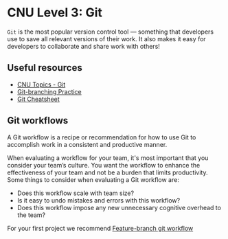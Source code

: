 # CNU Level 3: Git

`Git` is the most popular version control tool — something that developers use to save all relevant versions of their work. It also makes it easy for developers to collaborate and share work with others!

<!-- (TBD) -->

## Useful resources

- [CNU Topics - Git](../CNU%20Topics/CNU%20Topics%20-%20Git.pdf)
- [Git-branching Practice](https://learngitbranching.js.org/)
- [Git Cheatsheet](https://about.gitlab.com/images/press/git-cheat-sheet.pdf)

## Git workflows

A Git workflow is a recipe or recommendation for how to use Git to accomplish work in a consistent and productive manner.

When evaluating a workflow for your team, it's most important that you consider your team’s culture. You want the workflow to enhance the effectiveness of your team and not be a burden that limits productivity. Some things to consider when evaluating a Git workflow are:

- Does this workflow scale with team size?
- Is it easy to undo mistakes and errors with this workflow?
- Does this workflow impose any new unnecessary cognitive overhead to the team?

For your first project we recommend [Feature-branch git workflow](./feature-branch-git-workflow.md)
